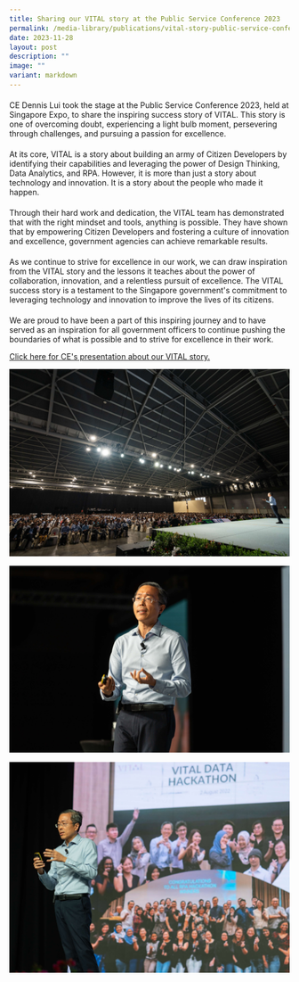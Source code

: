 ```yaml
---
title: Sharing our VITAL story at the Public Service Conference 2023
permalink: /media-library/publications/vital-story-public-service-conference-2023/
date: 2023-11-28
layout: post
description: ""
image: ""
variant: markdown
---
```

<p style="font-size: 20px;color:#585858;text-align:justify;">	
	
CE Dennis Lui took the stage at the Public Service Conference 2023, held at Singapore Expo, to share the inspiring success story of VITAL. This story is one of overcoming doubt, experiencing a light bulb moment, persevering through challenges, and pursuing a passion for excellence. </p>

<p style="font-size: 20px;color:#585858;text-align:justify;">	
	
At its core, VITAL is a story about building an army of Citizen Developers by identifying their capabilities and leveraging the power of Design Thinking, Data Analytics, and RPA. However, it is more than just a story about technology and innovation. It is a story about the people who made it happen. </p>

<p style="font-size: 20px;color:#585858;text-align:justify;">
	
Through their hard work and dedication, the VITAL team has demonstrated that with the right mindset and tools, anything is possible. They have shown that by empowering Citizen Developers and fostering a culture of innovation and excellence, government agencies can achieve remarkable results. </p>

<p style="font-size: 20px;color:#585858;text-align:justify;">
	
As we continue to strive for excellence in our work, we can draw inspiration from the VITAL story and the lessons it teaches about the power of collaboration, innovation, and a relentless pursuit of excellence. The VITAL success story is a testament to the Singapore government's commitment to leveraging technology and innovation to improve the lives of its citizens. </p>

<p style="font-size: 20px;color:#585858;text-align:justify;">
	
We are proud to have been a part of this inspiring journey and to have served as an inspiration for all government officers to continue pushing the boundaries of what is possible and to strive for excellence in their work. </p>

[Click here for CE's presentation about our VITAL story.](/files/Public_Service_Conference_2023__VITAL_.pdf)

![](/images/media/Public_Service_Conference_28Nov2023_108937.jpg)

![](/images/media/Public_Service_Conference_28Nov2023_108952.jpg)

![](/images/media/Public_Service_Conference_28Nov2023_108868.jpg)